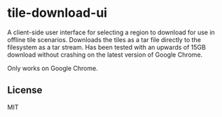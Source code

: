 # tile-download-ui

A client-side user interface for selecting a region to download for use in
offline tile scenarios. Downloads the tiles as a tar file directly to the
filesystem as a tar stream. Has been tested with an upwards of 15GB download without
crashing on the latest version of Google Chrome.

Only works on Google Chrome.

## License
MIT
